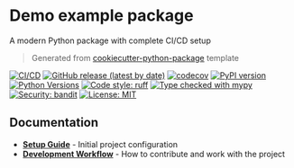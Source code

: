 # Demo example package

A modern Python package with complete CI/CD setup

> Generated from [cookiecutter-python-package](https://github.com/serafinovsky/cookiecutter-python-package) template

[![CI/CD](https://github.com/serafinovsky/demo-example-package/actions/workflows/checks.yml/badge.svg)](https://github.com/serafinovsky/demo-example-package/actions/workflows/release-please.yml)
[![GitHub release (latest by date)](https://img.shields.io/github/v/release/serafinovsky/demo-example-package)](https://github.com/serafinovsky/demo-example-package/releases)
[![codecov](https://codecov.io/gh/serafinovsky/demo-example-package/branch/main/graph/badge.svg)](https://codecov.io/gh/serafinovsky/demo-example-package)
[![PyPI version](https://badge.fury.io/py/demo-example-package.svg)](https://badge.fury.io/py/demo-example-package)
[![Python Versions](https://img.shields.io/pypi/pyversions/demo-example-package.svg)](https://pypi.org/project/demo-example-package/)
[![Code style: ruff](https://img.shields.io/badge/code%20style-ruff-000000.svg)](https://github.com/astral-sh/ruff)
[![Type checked with mypy](https://img.shields.io/badge/mypy-checked-blue.svg)](http://mypy-lang.org/)
[![Security: bandit](https://img.shields.io/badge/security-bandit-green.svg)](https://github.com/PyCQA/bandit)
[![License: MIT](https://img.shields.io/badge/License-MIT-blue.svg)](https://opensource.org/licenses/MIT)

## Documentation

- **[Setup Guide](SETUP.md)** - Initial project configuration
- **[Development Workflow](WORKFLOW.md)** - How to contribute and work with the project
